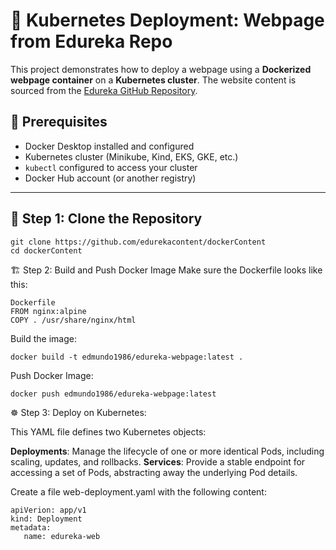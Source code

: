 # 🚀 Kubernetes Deployment: Webpage from Edureka Repo

This project demonstrates how to deploy a  webpage using a **Dockerized webpage container** on a **Kubernetes cluster**. The website content is sourced from the [Edureka GitHub Repository](https://github.com/edurekacontent/dockerContent).


## 🔧 Prerequisites

- Docker Desktop installed and configured
- Kubernetes cluster (Minikube, Kind, EKS, GKE, etc.)
- `kubectl` configured to access your cluster
- Docker Hub account (or another registry)

---

## 🐳 Step 1: Clone the Repository

```
git clone https://github.com/edurekacontent/dockerContent
cd dockerContent
```

🏗️ Step 2: Build and Push Docker Image
Make sure the Dockerfile looks like this:

```
Dockerfile
FROM nginx:alpine
COPY . /usr/share/nginx/html
```
Build the image:
```
docker build -t edmundo1986/edureka-webpage:latest .

```
Push Docker Image:
```
docker push edmundo1986/edureka-webpage:latest
```
☸️ Step 3: Deploy on Kubernetes:

This YAML file defines two Kubernetes objects:


**Deployments**: Manage the lifecycle of one or more identical Pods, including scaling, updates, and rollbacks. 
**Services**: Provide a stable endpoint for accessing a set of Pods, abstracting away the underlying Pod details. 

Create a file web-deployment.yaml with the following content:

```
apiVerion: app/v1
kind: Deployment
metadata:
   name: edureka-web
```
